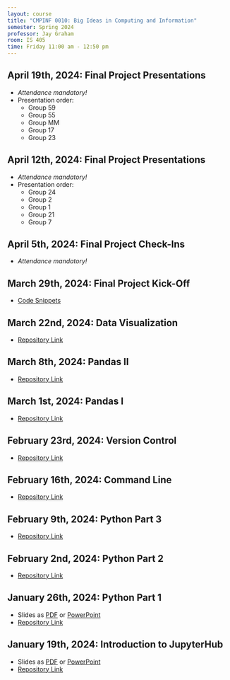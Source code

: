 ```yaml
---
layout: course
title: "CMPINF 0010: Big Ideas in Computing and Information"
semester: Spring 2024
professor: Jay Graham
room: IS 405
time: Friday 11:00 am - 12:50 pm
---
```


## April 19th, 2024: Final Project Presentations
- _Attendance mandatory!_
- Presentation order:
    - Group 59
    - Group 55
    - Group MM
    - Group 17
    - Group 23

## April 12th, 2024: Final Project Presentations
- _Attendance mandatory!_
- Presentation order:
    - Group 24
    - Group 2
    - Group 1
    - Group 21
    - Group 7

## April 5th, 2024: Final Project Check-Ins
- _Attendance mandatory!_

## March 29th, 2024: Final Project Kick-Off
- [Code Snippets](https://github.com/pitt-sci-cmpinf0010/Final-Project-Snippets)

## March 22nd, 2024: Data Visualization
- [Repository Link](https://github.com/pitt-sci-cmpinf0010/Data-Visualization)

## March 8th, 2024: Pandas II
- [Repository Link](https://github.com/pitt-sci-cmpinf0010/Pandas-Part2)

## March 1st, 2024: Pandas I
- [Repository Link](https://github.com/pitt-sci-cmpinf0010/Pandas-Part1)

## February 23rd, 2024: Version Control
- [Repository Link](https://github.com/pitt-sci-cmpinf0010/Version-Control/)

## February 16th, 2024: Command Line
- [Repository Link](https://github.com/pitt-sci-cmpinf0010/Command-Line)

## February 9th, 2024: Python Part 3
- [Repository Link](https://github.com/pitt-sci-cmpinf0010/Python-Part3)

## February 2nd, 2024: Python Part 2
- [Repository Link](https://github.com/pitt-sci-cmpinf0010/Python-Part2)

## January 26th, 2024: Python Part 1
- Slides as [PDF](/assets/slides/cmpinf0010_sp24/lab02.pdf) or [PowerPoint](/assets/slides/cmpinf0010_sp24/lab02.pptx)
- [Repository Link](https://github.com/pitt-sci-cmpinf0010/Python-Part1)

## January 19th, 2024: Introduction to JupyterHub
- Slides as [PDF](/assets/slides/cmpinf0010_sp24/lab01.pdf) or [PowerPoint](/assets/slides/cmpinf0010_sp24/lab01.pptx)
- [Repository Link](https://github.com/pitt-sci-cmpinf0010/Intro-to-Jupyter)